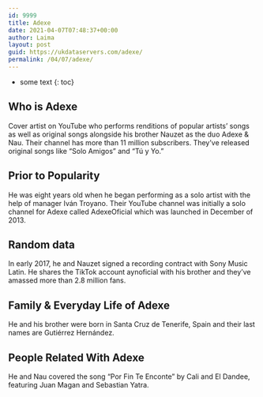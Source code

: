 ```yaml
---
id: 9999
title: Adexe
date: 2021-04-07T07:48:37+00:00
author: Laima
layout: post
guid: https://ukdataservers.com/adexe/
permalink: /04/07/adexe/
---
```


* some text
{: toc}


## Who is Adexe
                  
                  
                  
Cover artist on YouTube who performs renditions of popular artists&#8217; songs as well as original songs alongside his brother Nauzet as the duo Adexe & Nau. Their channel has more than 11 million subscribers. They&#8217;ve released original songs like &#8220;Solo Amigos&#8221; and &#8220;Tú y Yo.&#8221; 
                  
              
            
              
            
                
                
                
## Prior to Popularity
                  
                  
                  
He was eight years old when he began performing as a solo artist with the help of manager Iván Troyano. Their YouTube channel was initially a solo channel for Adexe called AdexeOficial which was launched in December of 2013. 
                  
              
            
              
            
                
                
                
## Random data
                  
                  
                  
In early 2017, he and Nauzet signed a recording contract with Sony Music Latin. He shares the TikTok account aynoficial with his brother and they&#8217;ve amassed more than 2.8 million fans.
                  
              
            
              
            
                
                
                
## Family & Everyday Life of Adexe
                  
                  
                  
He and his brother were born in Santa Cruz de Tenerife, Spain and their last names are Gutiérrez Hernández.  
                  
              
            
              
            
                
                
                
## People Related With Adexe
                  
                  
                  
He and Nau covered the song &#8220;Por Fin Te Enconte&#8221; by Cali and El Dandee, featuring Juan Magan and Sebastian Yatra. 
                  
              
            
              
            
                
              
            
              
              
            
            
              
            
          
          
          